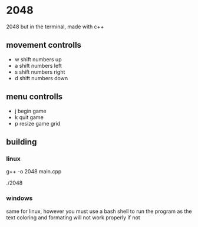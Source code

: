 # 2048
2048 but in the terminal, made with c++
## movement controlls
- w shift numbers up
- a shift numbers left
- s shift numbers right
- d shift numbers down

## menu controlls
- j begin game
- k quit game
- p resize game grid

## building

### linux

g++ -o 2048 main.cpp

./2048

### windows
same for linux, however you must use a bash shell to run the program as the text coloring and formating will not work properly if not

